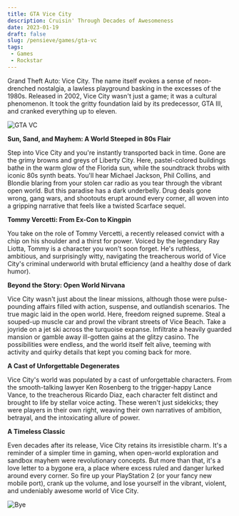 ```yaml
---
title: GTA Vice City
description: Cruisin' Through Decades of Awesomeness
date: 2023-01-19
draft: false
slug: /pensieve/games/gta-vc
tags:
 - Games
 - Rockstar
---
```

Grand Theft Auto: Vice City. The name itself evokes a sense of neon-drenched nostalgia, a lawless playground basking in the excesses of the 1980s. Released in 2002, Vice City wasn't just a game; it was a cultural phenomenon. It took the gritty foundation laid by its predecessor, GTA III, and cranked everything up to eleven.

![GTA VC](https://wallpapercave.com/wp/wp1899020.jpg)

**Sun, Sand, and Mayhem: A World Steeped in 80s Flair**

Step into Vice City and you're instantly transported back in time. Gone are the grimy browns and greys of Liberty City. Here, pastel-colored buildings bathe in the warm glow of the Florida sun, while the soundtrack throbs with iconic 80s synth beats. You'll hear Michael Jackson, Phil Collins, and Blondie blaring from your stolen car radio as you tear through the vibrant open world. But this paradise has a dark underbelly. Drug deals gone wrong, gang wars, and shootouts erupt around every corner, all woven into a gripping narrative that feels like a twisted Scarface sequel.

**Tommy Vercetti: From Ex-Con to Kingpin**

You take on the role of Tommy Vercetti, a recently released convict with a chip on his shoulder and a thirst for power. Voiced by the legendary Ray Liotta, Tommy is a character you won't soon forget. He's ruthless, ambitious, and surprisingly witty, navigating the treacherous world of Vice City's criminal underworld with brutal efficiency (and a healthy dose of dark humor).

**Beyond the Story: Open World Nirvana**

Vice City wasn't just about the linear missions, although those were pulse-pounding affairs filled with action, suspense, and outlandish scenarios. The true magic laid in the open world. Here, freedom reigned supreme. Steal a souped-up muscle car and prowl the vibrant streets of Vice Beach. Take a joyride on a jet ski across the turquoise expanse. Infiltrate a heavily guarded mansion or gamble away ill-gotten gains at the glitzy casino. The possibilities were endless, and the world itself felt alive, teeming with activity and quirky details that kept you coming back for more.

**A Cast of Unforgettable Degenerates**

Vice City's world was populated by a cast of unforgettable characters. From the smooth-talking lawyer Ken Rosenberg to the trigger-happy Lance Vance, to the treacherous Ricardo Diaz, each character felt distinct and brought to life by stellar voice acting. These weren't just sidekicks; they were players in their own right, weaving their own narratives of ambition, betrayal, and the intoxicating allure of power.

**A Timeless Classic**

Even decades after its release, Vice City retains its irresistible charm. It's a reminder of a simpler time in gaming, when open-world exploration and sandbox mayhem were revolutionary concepts. But more than that, it's a love letter to a bygone era, a place where excess ruled and danger lurked around every corner. So fire up your PlayStation 2 (or your fancy new mobile port), crank up the volume, and lose yourself in the vibrant, violent, and undeniably awesome world of Vice City.

![Bye](https://wallpapercave.com/wp/wp7633338.jpg)
